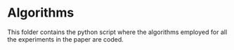 # Algorithms

This folder contains the python script where the algorithms employed for all the experiments in the paper are coded. 

